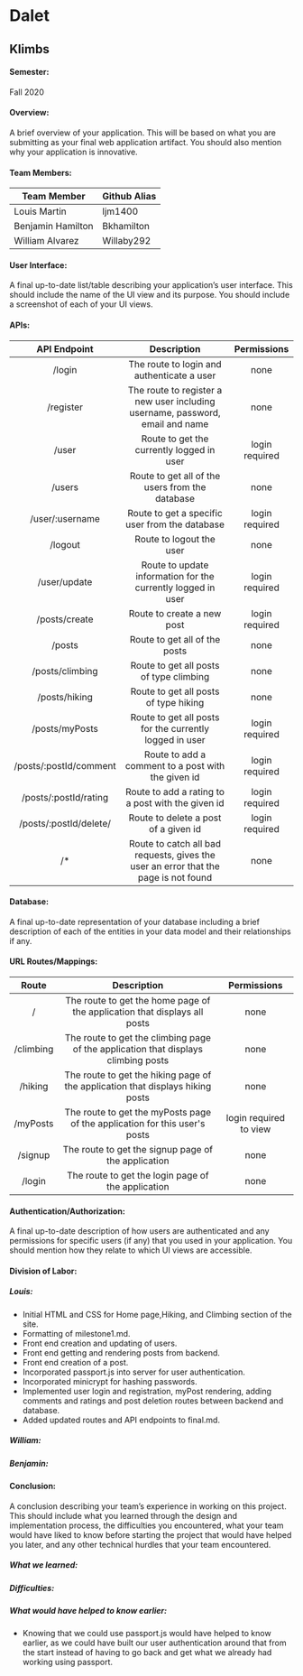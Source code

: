 # Dalet
## Klimbs

#### Semester: 
Fall 2020
#### Overview: 
A brief overview of your application. This will be based on what you are submitting as your final web application artifact. You should also mention why your application is innovative.

#### Team Members:  

| Team Member       | Github Alias |
|-------------------|--------------|
| Louis Martin      | ljm1400      |
| Benjamin Hamilton | Bkhamilton   |
| William Alvarez   | Willaby292   |

#### User Interface: 
A final up-to-date list/table describing your application’s user interface. This should include the name of the UI view and its purpose. You should include a screenshot of each of your UI views.

#### APIs: 

|      API Endpoint      |                                     Description                                     |       Permissions      |
|:----------------------:|:-----------------------------------------------------------------------------------:|:----------------------:|
| /login                 | The route to login and authenticate a user                                          | none                   |
| /register              | The route to register a new user including username, password, email and name       | none                   |
| /user                  | Route to get the currently logged in user                                           | login required         |
| /users                 | Route to get all of the users from the database                                     | none                   |
| /user/:username        | Route to get a specific user from the database                                      | login required         |
| /logout                | Route to logout the user                                                            | none                   |
| /user/update           | Route to update information for the currently logged in user                        | login required         |
| /posts/create          | Route to create a new post                                                          | login required         |
| /posts                 | Route to get all of the posts                                                       | none                   |
| /posts/climbing        | Route to get all posts of type climbing                                             | none                   |
| /posts/hiking          | Route to get all posts of type hiking                                               | none                   |
| /posts/myPosts         | Route to get all posts for the currently logged in user                             | login required         |
| /posts/:postId/comment | Route to add a comment to a post with the given id                                  | login required         |
| /posts/:postId/rating  | Route to add a rating to a post with the given id                                   | login required         |
| /posts/:postId/delete/ | Route to delete a post of a given id                                                | login required         |
| /*                     | Route to catch all bad requests, gives the user an error that the page is not found | none                   |

#### Database: 
A final up-to-date representation of your database including a brief description of each of the entities in your data model and their relationships if any.

#### URL Routes/Mappings: 

|          Route         |                                     Description                                     |       Permissions      |
|:----------------------:|:-----------------------------------------------------------------------------------:|:----------------------:|
| /                      | The route to get the home page of the application that displays all posts           | none                   |
| /climbing              | The route to get the climbing page of the application that displays climbing posts  | none                   |
| /hiking                | The route to get the hiking page of the application that displays hiking posts      | none                   |
| /myPosts               | The route to get the myPosts page of the application for this user's posts          | login required to view |
| /signup                | The route to get the signup page of the application                                 | none                   |
| /login                 | The route to get the login page of the application                                  | none                   |


#### Authentication/Authorization: 
A final up-to-date description of how users are authenticated and any permissions for specific users (if any) that you used in your application. You should mention how they relate to which UI views are accessible.

#### Division of Labor: 

##### Louis:
- Initial HTML and CSS for Home page,Hiking, and Climbing section of the site.
- Formatting of milestone1.md.
- Front end creation and updating of users.
- Front end getting and rendering posts from backend.
- Front end creation of a post.
- Incorporated passport.js into server for user authentication.
- Incorporated minicrypt for hashing passwords.
- Implemented user login and registration, myPost rendering, adding comments and ratings and post deletion routes between backend and database.
- Added updated routes and API endpoints to final.md.

##### William:

##### Benjamin: 

#### Conclusion: 
A conclusion describing your team’s experience in working on this project. This should include what you learned through the design and implementation process, the difficulties you encountered, what your team would have liked to know before starting the project that would have helped you later, and any other technical hurdles that your team encountered.
##### What we learned: 

##### Difficulties:

##### What would have helped to know earlier:
- Knowing that we could use passport.js would have helped to know earlier, as we could have built our user authentication around that from the start instead of having to go back and get what we already had working using passport.
